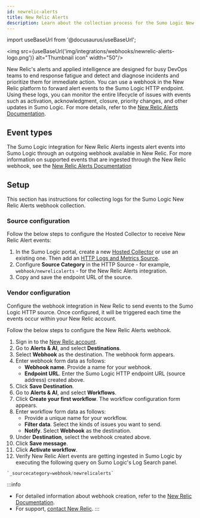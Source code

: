 ```yaml
---
id: newrelic-alerts
title: New Relic Alerts
description: Learn about the collection process for the Sumo Logic New Relic Alerts integration.
---
```

import useBaseUrl from '@docusaurus/useBaseUrl';

<img src={useBaseUrl('img/integrations/webhooks/newrelic-alerts-logo.png')} alt="Thumbnail icon" width="50"/>

New Relic's alerts and applied intelligence are designed for busy DevOps teams to end response fatigue and detect and diagnose incidents and prioritize them for immediate action. You can use a webhook in the New Relic platform to forward alert events to the Sumo Logic HTTP endpoint. Using these logs, you can monitor the entire lifecycle of issues with events such as activation, acknowledgment, closure, priority changes, and other updates in Sumo Logic. For more details, refer to the [New Relic Alerts Documentation](https://docs.newrelic.com/docs/alerts-applied-intelligence/overview/).

## Event types

The Sumo Logic integration for New Relic Alerts ingests alert events into Sumo Logic through an outgoing webhook available in New Relic. For more information on supported events that are ingested through the New Relic webhook, see the [New Relic Alerts Documentation](https://docs.newrelic.com/docs/alerts-applied-intelligence/applied-intelligence/incident-workflows/incident-workflows/#workflows-triggered)

## Setup

This section has instructions for collecting logs for the Sumo Logic New Relic Alerts webhook collection.

### Source configuration

Follow the below steps to configure the Hosted Collector to receive New Relic Alert events:

1. In the Sumo Logic portal, create a new [Hosted Collector](/docs/send-data/hosted-collectors/configure-hosted-collector/) or use an existing one. Then add an [HTTP Logs and Metrics Source](/docs/send-data/hosted-collectors/http-source/logs-metrics/#configure-an-httplogs-and-metrics-source).
2. Configure **Source Category** in the HTTP Source - for example, `webhook/newrelicalerts` - for the New Relic Alerts integration.
3. Copy and save the endpoint URL of the source.

### Vendor configuration

Configure the webhook integration in New Relic to send events to the Sumo Logic HTTP source. Once configured, it will be triggered each time the events occur within your New Relic account.

Follow the below steps to configure the New Relic Alerts webhook.

1. Sign in to the [New Relic account](https://login.newrelic.com/login).
2. Go to **Alerts & AI**, and select **Destinations**.
3. Select **Webhook** as the destination. The webhook form appears.
4. Enter webhook form data as follows:
    - **Webhook name**. Provide a name for your webhook.
    - **Endpoint URL**.  Enter the Sumo Logic HTTP endpoint URL (source address) created above.
5. Click **Save Destination**.    
6. Go to **Alerts & AI**, and select **Workflows**.
7. Click **Create your first workflow**. The workflow configuration form appears.
8. Enter workflow form data as follows:
    - Provide a unique name for your workflow.
    - **Filter data**. Select the kinds of issues you want to send.
    - **Notify**. Select **Webhook** as the destination.
9. Under **Destination**, select the webhook created above.
10. Click **Save message**.
11. Click **Activate workflow**.
12. Verify New Relic Alert events are getting ingested in Sumo Logic by executing the following query on Sumo Logic's Log Search panel.
```sql
`_sourcecategory=webhook/newrelicalerts`
```

:::info
- For detailed information about webhook creation, refer to the [New Relic Documentation](https://docs.newrelic.com/docs/alerts-applied-intelligence/notifications/notification-integrations/#webhook).
- For support, [contact New Relic](https://newrelic.com/contact-us-customer).
:::
